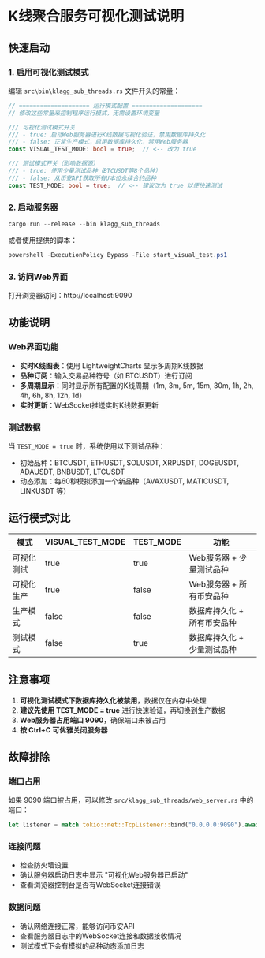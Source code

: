 # K线聚合服务可视化测试说明

## 快速启动

### 1. 启用可视化测试模式

编辑 `src\bin\klagg_sub_threads.rs` 文件开头的常量：

```rust
// ==================== 运行模式配置 ====================
// 修改这些常量来控制程序运行模式，无需设置环境变量

/// 可视化测试模式开关
/// - true: 启动Web服务器进行K线数据可视化验证，禁用数据库持久化
/// - false: 正常生产模式，启用数据库持久化，禁用Web服务器
const VISUAL_TEST_MODE: bool = true;  // <-- 改为 true

/// 测试模式开关（影响数据源）
/// - true: 使用少量测试品种（BTCUSDT等8个品种）
/// - false: 从币安API获取所有U本位永续合约品种
const TEST_MODE: bool = true;  // <-- 建议改为 true 以便快速测试
```

### 2. 启动服务器

```powershell
cargo run --release --bin klagg_sub_threads
```

或者使用提供的脚本：

```powershell
powershell -ExecutionPolicy Bypass -File start_visual_test.ps1
```

### 3. 访问Web界面

打开浏览器访问：http://localhost:9090

## 功能说明

### Web界面功能
- **实时K线图表**：使用 LightweightCharts 显示多周期K线数据
- **品种订阅**：输入交易品种符号（如 BTCUSDT）进行订阅
- **多周期显示**：同时显示所有配置的K线周期（1m, 3m, 5m, 15m, 30m, 1h, 2h, 4h, 6h, 8h, 12h, 1d）
- **实时更新**：WebSocket推送实时K线数据更新

### 测试数据
当 `TEST_MODE = true` 时，系统使用以下测试品种：
- 初始品种：BTCUSDT, ETHUSDT, SOLUSDT, XRPUSDT, DOGEUSDT, ADAUSDT, BNBUSDT, LTCUSDT
- 动态添加：每60秒模拟添加一个新品种（AVAXUSDT, MATICUSDT, LINKUSDT 等）

## 运行模式对比

| 模式 | VISUAL_TEST_MODE | TEST_MODE | 功能 |
|------|------------------|-----------|------|
| 可视化测试 | true | true | Web服务器 + 少量测试品种 |
| 可视化生产 | true | false | Web服务器 + 所有币安品种 |
| 生产模式 | false | false | 数据库持久化 + 所有币安品种 |
| 测试模式 | false | true | 数据库持久化 + 少量测试品种 |

## 注意事项

1. **可视化测试模式下数据库持久化被禁用**，数据仅在内存中处理
2. **建议先使用 TEST_MODE = true** 进行快速验证，再切换到生产数据
3. **Web服务器占用端口 9090**，确保端口未被占用
4. **按 Ctrl+C 可优雅关闭服务器**

## 故障排除

### 端口占用
如果 9090 端口被占用，可以修改 `src/klagg_sub_threads/web_server.rs` 中的端口：

```rust
let listener = match tokio::net::TcpListener::bind("0.0.0.0:9090").await {
```

### 连接问题
- 检查防火墙设置
- 确认服务器启动日志中显示 "可视化Web服务器已启动"
- 查看浏览器控制台是否有WebSocket连接错误

### 数据问题
- 确认网络连接正常，能够访问币安API
- 查看服务器日志中的WebSocket连接和数据接收情况
- 测试模式下会有模拟的品种动态添加日志
